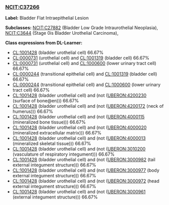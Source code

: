 
### [NCIT:C37266](http://purl.obolibrary.org/obo/NCIT_C37266)
**Label:** Bladder Flat Intraepithelial Lesion

**Subclasses:** [NCIT:C27882](http://purl.obolibrary.org/obo/NCIT_C27882) (Bladder Low Grade Intraurothelial Neoplasia), [NCIT:C3644](http://purl.obolibrary.org/obo/NCIT_C3644) (Stage 0is Bladder Urothelial Carcinoma), 

**Class expressions from DL-Learner:**

- [CL:1001428](http://purl.obolibrary.org/obo/CL_1001428) (bladder urothelial cell) 66.67%
- [CL:0000731](http://purl.obolibrary.org/obo/CL_0000731) (urothelial cell) and [CL:1001319](http://purl.obolibrary.org/obo/CL_1001319) (bladder cell) 66.67%
- [CL:0000731](http://purl.obolibrary.org/obo/CL_0000731) (urothelial cell) and [CL:1000600](http://purl.obolibrary.org/obo/CL_1000600) (lower urinary tract cell) 66.67%
- [CL:0000244](http://purl.obolibrary.org/obo/CL_0000244) (transitional epithelial cell) and [CL:1001319](http://purl.obolibrary.org/obo/CL_1001319) (bladder cell) 66.67%
- [CL:0000244](http://purl.obolibrary.org/obo/CL_0000244) (transitional epithelial cell) and [CL:1000600](http://purl.obolibrary.org/obo/CL_1000600) (lower urinary tract cell) 66.67%
- [CL:1001428](http://purl.obolibrary.org/obo/CL_1001428) (bladder urothelial cell) and (not ([UBERON:4200230](http://purl.obolibrary.org/obo/UBERON_4200230) (surface of bone@en))) 66.67%
- [CL:1001428](http://purl.obolibrary.org/obo/CL_1001428) (bladder urothelial cell) and (not ([UBERON:4200172](http://purl.obolibrary.org/obo/UBERON_4200172) (neck of humerus))) 66.67%
- [CL:1001428](http://purl.obolibrary.org/obo/CL_1001428) (bladder urothelial cell) and (not ([UBERON:4000115](http://purl.obolibrary.org/obo/UBERON_4000115) (mineralized bone tissue))) 66.67%
- [CL:1001428](http://purl.obolibrary.org/obo/CL_1001428) (bladder urothelial cell) and (not ([UBERON:4000020](http://purl.obolibrary.org/obo/UBERON_4000020) (mineralized extracellular matrix))) 66.67%
- [CL:1001428](http://purl.obolibrary.org/obo/CL_1001428) (bladder urothelial cell) and (not ([UBERON:4000013](http://purl.obolibrary.org/obo/UBERON_4000013) (mineralized skeletal tissue))) 66.67%
- [CL:1001428](http://purl.obolibrary.org/obo/CL_1001428) (bladder urothelial cell) and (not ([UBERON:3010200](http://purl.obolibrary.org/obo/UBERON_3010200) (vasculature of respiratory integument))) 66.67%
- [CL:1001428](http://purl.obolibrary.org/obo/CL_1001428) (bladder urothelial cell) and (not ([UBERON:3000982](http://purl.obolibrary.org/obo/UBERON_3000982) (tail external integument structure))) 66.67%
- [CL:1001428](http://purl.obolibrary.org/obo/CL_1001428) (bladder urothelial cell) and (not ([UBERON:3000977](http://purl.obolibrary.org/obo/UBERON_3000977) (body external integument structure))) 66.67%
- [CL:1001428](http://purl.obolibrary.org/obo/CL_1001428) (bladder urothelial cell) and (not ([UBERON:3000972](http://purl.obolibrary.org/obo/UBERON_3000972) (head external integument structure))) 66.67%
- [CL:1001428](http://purl.obolibrary.org/obo/CL_1001428) (bladder urothelial cell) and (not ([UBERON:3000961](http://purl.obolibrary.org/obo/UBERON_3000961) (external integument structure))) 66.67%


